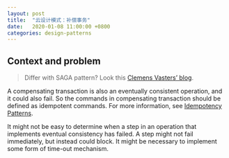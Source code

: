```yaml
---
layout: post
title:  "云设计模式：补偿事务"
date:   2020-01-08 11:00:00 +0800
categories: design-patterns
---
```


## Context and problem

> Differ with SAGA pattern? Look this [Clemens Vasters’ blog](https://vasters.com/clemensv/2012/09/01/Sagas.aspx).

A compensating transaction is also an eventually consistent operation, and it could also fail. So the commands in compensating transaction should be defined as idempotent commands. For more information, see [Idempotency Patterns](https://blog.jonathanoliver.com/idempotency-patterns/).

It might not be easy to determine when a step in an operation that implements eventual consistency has failed. A step might not fail immediately, but instead could block. It might be necessary to implement some form of time-out mechanism.
